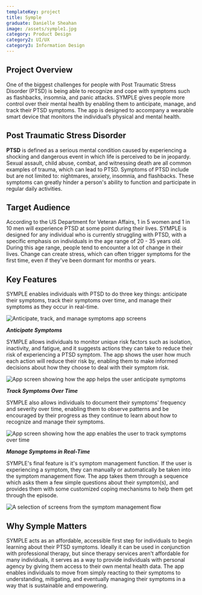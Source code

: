 ```yaml
---
templateKey: project
title: Symple
graduate: Danielle Sheahan
image: /assets/symple1.jpg
category: Product Design
category2: UI/UX
category3: Information Design
---
```

## Project Overview

One of the biggest challenges for people with Post Traumatic Stress Disorder (PTSD) is being able to recognize and cope with symptoms such as flashbacks, insomnia, and panic attacks. SYMPLE gives people more control over their mental health by enabling them to anticipate, manage, and track their PTSD symptoms. The app is designed to accompany a wearable smart device that monitors the individual’s physical and mental health.

## Post Traumatic Stress Disorder

**PTSD** is defined as a serious mental condition caused by experiencing a shocking and dangerous event in which life is perceived to be in jeopardy. Sexual assault, child abuse, combat, and witnessing death are all common examples of trauma, which can lead to PTSD. Symptoms of PTSD include but are not limited to: nightmares, anxiety, insomnia, and flashbacks. These symptoms can greatly hinder a person's ability to function and participate in regular daily activities.

## Target Audience

According to the US Department for Veteran Affairs, 1 in 5 women and 1 in 10 men will experience PTSD at some point during their lives. SYMPLE is designed for any individual who is currently struggling with PTSD, with a specific emphasis on individuals in the age range of 20 - 35 years old. During this age range, people tend to encounter a lot of change in their lives. Change can create stress, which can often trigger symptoms for the first time, even if they've been dormant for months or years.

## Key Features

SYMPLE enables individuals with PTSD to do three key things: anticipate their symptoms, track their symptoms over time, and manage their symptoms as they occur in real-time.

![Anticipate, track, and manage symptoms app screens](/assets/symple2.jpg)

**_Anticipate Symptoms_**

SYMPLE allows individuals to monitor unique risk factors such as isolation, inactivity, and fatigue, and it suggests actions they can take to reduce their risk of experiencing a PTSD symptom. The app shows the user how much each action will reduce their risk by, enabling them to make informed decisions about how they choose to deal with their symptom risk.

![App screen showing how the app helps the user anticipate symptoms](/assets/symple-features-01.png)

**_Track Symptoms Over Time_**

SYMPLE also allows individuals to document their symptoms' frequency and severity over time, enabling them to observe patterns and be encouraged by their progress as they continue to learn about how to recognize and manage their symptoms.

![App screen showing how the app enables the user to track symptoms over time](/assets/symple-features-02.png)

**_Manage Symptoms in Real-Time_**

SYMPLE's final feature is it's symptom management function. If the user is experiencing a symptom, they can manually or automatically be taken into the symptom management flow. The app takes them through a sequence which asks them a few simple questions about their symptom(s), and provides them with some customized coping mechanisms to help them get through the episode.

![A selection of screens from the symptom management flow](/assets/symple-features-03.png)

## Why Symple Matters

SYMPLE acts as an affordable, accessible first step for individuals to begin learning about their PTSD symptoms. Ideally it can be used in conjunction with professional therapy, but since therapy services aren't affordable for many individuals, it serves as a way to provide individuals with personal agency by giving them access to their own mental health data. The app enables individuals to move from simply reacting to their symptoms to understanding, mitigating, and eventually managing their symptoms in a way that is sustainable and empowering.
